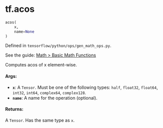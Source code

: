 <div itemscope itemtype="http://developers.google.com/ReferenceObject">
<meta itemprop="name" content="tf.acos" />
</div>

# tf.acos

``` python
acos(
    x,
    name=None
)
```



Defined in `tensorflow/python/ops/gen_math_ops.py`.

See the guide: [Math > Basic Math Functions](../../../api_guides/python/math_ops.md#Basic_Math_Functions)

Computes acos of x element-wise.

#### Args:

* <b>`x`</b>: A `Tensor`. Must be one of the following types: `half`, `float32`, `float64`, `int32`, `int64`, `complex64`, `complex128`.
* <b>`name`</b>: A name for the operation (optional).


#### Returns:

A `Tensor`. Has the same type as `x`.